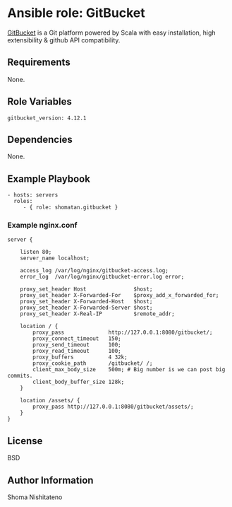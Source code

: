 Ansible role: GitBucket
=========

[GitBucket](https://github.com/gitbucket/gitbucket) is a Git platform powered by Scala with easy installation, high extensibility & github API compatibility.

Requirements
------------

None.

Role Variables
--------------

    gitbucket_version: 4.12.1

Dependencies
------------

None.

Example Playbook
----------------

    - hosts: servers
      roles:
         - { role: shomatan.gitbucket }

### Example nginx.conf

    server {

        listen 80;
        server_name localhost;

        access_log /var/log/nginx/gitbucket-access.log;
        error_log  /var/log/nginx/gitbucket-error.log error;

        proxy_set_header Host               $host;
        proxy_set_header X-Forwarded-For    $proxy_add_x_forwarded_for;
        proxy_set_header X-Forwarded-Host   $host;
        proxy_set_header X-Forwarded-Server $host;
        proxy_set_header X-Real-IP          $remote_addr;

        location / {
            proxy_pass              http://127.0.0.1:8080/gitbucket/;
            proxy_connect_timeout   150;
            proxy_send_timeout      100;
            proxy_read_timeout      100;
            proxy_buffers           4 32k;
            proxy_cookie_path       /gitbucket/ /;
            client_max_body_size    500m; # Big number is we can post big commits.
            client_body_buffer_size 128k;
        }

        location /assets/ {
            proxy_pass http://127.0.0.1:8080/gitbucket/assets/;
        }
    }

License
-------

BSD

Author Information
------------------

Shoma Nishitateno